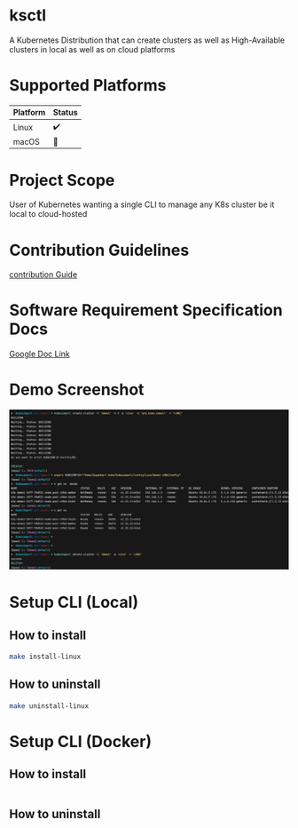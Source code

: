 # ksctl

A Kubernetes Distribution that can create clusters as well as High-Available clusters in local as well as on cloud platforms

# Supported Platforms

Platform | Status
--|--
Linux | :heavy_check_mark:
macOS | :wrench:

# Project Scope

User of Kubernetes wanting a single CLI to manage any K8s cluster be it local to cloud-hosted  

# Contribution Guidelines
[contribution Guide](CONTRIBUTION-GUIDE.md)

# Software Requirement Specification Docs

[Google Doc Link](https://docs.google.com/document/d/1qLGcJly0qWK0dnno6tKXUsm3dd_BpyKl7oi7PLqi6J0/edit?usp=sharing)

# Demo Screenshot

![CoverImage](./CoverImage.png)

# Setup CLI (Local)
## How to install
```zsh
make install-linux
```

## How to uninstall

```zsh
make uninstall-linux
```

# Setup CLI (Docker)
## How to install
```zsh
```

## How to uninstall

```zsh
```